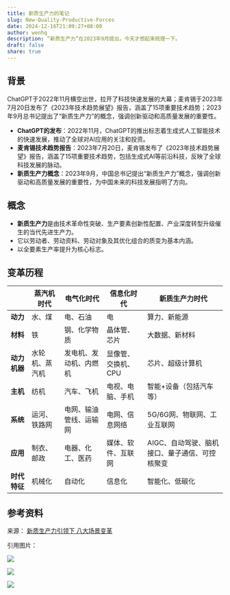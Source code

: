 ```yaml
---
title: 新质生产力的笔记
slug: New-Quality-Productive-Forces
date: 2024-12-16T21:09:27+08:00
author: wenhq
description: “新质生产力”在2023年9月提出，今天才想起来梳理一下。
draft: false
share: true
---
```

## 背景

ChatGPT于2022年11月横空出世，拉开了科技快速发展的大幕；麦肯锡于2023年7月20日发布了《2023年技术趋势展望》报告，涵盖了15项重要技术趋势；2023年9月总书记提出了“新质生产力”的概念，强调创新驱动和高质量发展的重要性。

- **ChatGPT的发布**：2022年11月，ChatGPT的推出标志着生成式人工智能技术的快速发展，推动了全球对AI应用的关注和投资。
- **麦肯锡技术趋势报告**：2023年7月20日，麦肯锡发布了《2023年技术趋势展望》报告，涵盖了15项重要技术趋势，包括生成式AI等前沿科技，反映了全球科技发展的脉动。
- **新质生产力概念**：2023年9月，中国总书记提出“新质生产力”概念，强调创新驱动和高质量发展的重要性，为中国未来的科技发展指明了方向。

## 概念

- **新质生产力**是由技术革命性突破、生产要素创新性配置、产业深度转型升级催生的当代先进生产力。
- 它以劳动者、劳动资料、劳动对象及其优化组合的质变为基本内涵。
- 以全要素生产率提升为核心标志。

## 变革历程

|          | 蒸汽机时代   | 电气化时代       | 信息化时代       | 新质生产力时代                   |
| -------- | ------- | ----------- | ----------- | ------------------------- |
| **动力**   | 水、煤     | 电、石油        | 电           | 算力、新能源                    |
| **材料**   | 铁       | 钢、化学物质      | 晶体管、芯片      | 大数据、新材料                   |
| **动力机器** | 水轮机、蒸汽机 | 发电机、发动机、内燃机 | 显像管、交换机、CPU | 芯片、超级计算机                  |
| **主机**   | 纺机      | 汽车、飞机       | 电视、电脑、手机    | 智能+设备（包括汽车等）              |
| **系统**   | 运河、铁路网  | 电网、输油管线、运输网 | 电网、信息网络     | 5G/6G网、物联网、工业互联网          |
| **应用**   | 制衣、邮政   | 电器、化工、医药    | 媒体、软件、互联网   | AIGC、自动驾驶、脑机接口、量子通信、可控核聚变 |
| **时代特征** | 机械化     | 自动化         | 信息化         | 智能化、低碳化                   |
## 参考资料
来源： [新质生产力引领下 八大场景变革](https://36kr.com/p/2609662286771716)

引用图片： 

![](https://static.binwh.com/img/2024/12/16/WKxjjo.png)

![](https://static.binwh.com/img/2024/12/16/OLHL3B.png)

![](https://static.binwh.com/img/2024/12/16/1KUITl.png)
